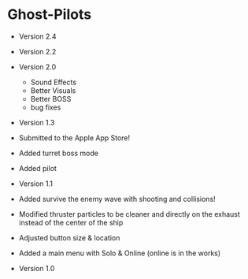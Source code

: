 # Ghost-Pilots

* Version 2.4

* Version 2.2

* Version 2.0
  * Sound Effects
  * Better Visuals
  * Better BOSS
  * bug fixes

* Version 1.3
 * Submitted to the Apple App Store!
 * Added turret boss mode
 * Added pilot
 
* Version 1.1
 * Added survive the enemy wave with shooting and collisions!
 * Modified thruster particles to be cleaner and directly on the exhaust instead of the center of the ship
 * Adjusted button size & location
 * Added a main menu with Solo & Online (online is in the works)

* Version 1.0









